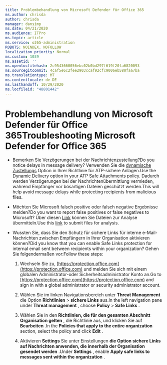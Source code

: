 ```yaml
---
title: Problembehandlung von Microsoft Defender für Office 365
ms.author: chrisda
author: chrisda
manager: dansimp
ms.date: 04/21/2020
ms.audience: ITPro
ms.topic: article
ms.service: o365-administration
ROBOTS: NOINDEX, NOFOLLOW
localization_priority: Normal
ms.custom: 1039
ms.assetid: ''
ms.openlocfilehash: 2c9543660056ebc02b0bd297f619f20fa6820093
ms.sourcegitcommit: 4caf5e6c2fee2903ccaf92cfc9006eb580faa7ba
ms.translationtype: MT
ms.contentlocale: de-DE
ms.lasthandoff: 10/29/2020
ms.locfileid: "48801442"
---
```

# <a name="troubleshooting-microsoft-defender-for-office-365"></a><span data-ttu-id="86a22-102">Problembehandlung von Microsoft Defender für Office 365</span><span class="sxs-lookup"><span data-stu-id="86a22-102">Troubleshooting Microsoft Defender for Office 365</span></span>

- <span data-ttu-id="86a22-103">Bemerken Sie Verzögerungen bei der Nachrichtenzustellung?</span><span class="sxs-lookup"><span data-stu-id="86a22-103">Do you notice delays in message delivery?</span></span> <span data-ttu-id="86a22-104">Verwenden Sie die [dynamische Zustellungs](https://docs.microsoft.com/microsoft-365/security/office-365-security/dynamic-delivery-and-previewing) Option in Ihrer Richtlinie für ATP-sichere Anlagen.</span><span class="sxs-lookup"><span data-stu-id="86a22-104">Use the [Dynamic Delivery](https://docs.microsoft.com/microsoft-365/security/office-365-security/dynamic-delivery-and-previewing) option in your ATP Safe Attachments policy.</span></span> <span data-ttu-id="86a22-105">Dadurch werden Verzögerungen bei der Nachrichtenübermittlung vermieden, während Empfänger vor bösartigen Dateien geschützt werden.</span><span class="sxs-lookup"><span data-stu-id="86a22-105">This will help avoid message delays while protecting recipients from malicious files.</span></span>

- <span data-ttu-id="86a22-106">Möchten Sie Microsoft falsch positive oder falsch negative Ergebnisse melden?</span><span class="sxs-lookup"><span data-stu-id="86a22-106">Do you want to report false positives or false negatives to Microsoft?</span></span> <span data-ttu-id="86a22-107">Über diesen [Link](https://www.microsoft.com/wdsi/filesubmission/) können Sie Dateien zur Analyse übermitteln.</span><span class="sxs-lookup"><span data-stu-id="86a22-107">Use this [link](https://www.microsoft.com/wdsi/filesubmission/) to submit files for analysis.</span></span>

- <span data-ttu-id="86a22-108">Wussten Sie, dass Sie den Schutz für sichere Links für interne e-Mail-Nachrichten zwischen Empfängern in Ihrer Organisation aktivieren können?</span><span class="sxs-lookup"><span data-stu-id="86a22-108">Did you know that you can enable Safe Links protection for internal email sent between recipients within your organization?</span></span> <span data-ttu-id="86a22-109">Gehen Sie folgendermaßen vor:</span><span class="sxs-lookup"><span data-stu-id="86a22-109">Follow these steps:</span></span>

  1. <span data-ttu-id="86a22-110">Wechseln Sie zu, [https://protection.office.com](https://protection.office.com) und melden Sie sich mit einem globalen Administrator-oder Sicherheitsadministrator Konto an.</span><span class="sxs-lookup"><span data-stu-id="86a22-110">Go to [https://protection.office.com](https://protection.office.com) and sign in with a global administrator or security administrator account.</span></span>

  2. <span data-ttu-id="86a22-111">Wählen Sie im linken Navigationsbereich unter **Threat Management** die Option **Richtlinien** \> **sichere Links** aus.</span><span class="sxs-lookup"><span data-stu-id="86a22-111">In the left navigation pane under **Threat management** , choose **Policy** \> **Safe Links** .</span></span>

  3. <span data-ttu-id="86a22-112">Wählen Sie in den **Richtlinien, die für den gesamten Abschnitt Organisation gelten** , die Richtlinie aus, und klicken Sie auf **Bearbeiten** .</span><span class="sxs-lookup"><span data-stu-id="86a22-112">In the **Policies that apply to the entire organization** section, select the policy and click **Edit** .</span></span>

  4. <span data-ttu-id="86a22-113">Aktivieren **Settings** Sie unter Einstellungen **die Option sichere Links auf Nachrichten anwenden, die innerhalb der Organisation gesendet werden** .</span><span class="sxs-lookup"><span data-stu-id="86a22-113">Under **Settings** , enable **Apply safe links to messages sent within the organization** .</span></span>
